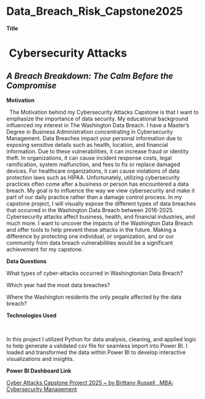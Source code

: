 # Data\_Breach\_Risk\_Capstone2025



**Title**

# &nbsp;Cybersecurity Attacks

## *A Breach Breakdown: The Calm Before the Compromise*



**Motivation**



&nbsp;	The Motivation behind my Cybersecurity Attacks Capstone is that I want to emphasize the importance of data security. My educational background influenced my interest in The Washington Data Breach. I have a Master’s Degree in Business Administration concentrating in Cybersecurity Management. Data Breaches impact your personal information due to exposing sensitive details such as health, location, and financial information. Due to these vulnerabilities, it can increase fraud or identity theft. In organizations, it can cause incident response costs, legal ramification, system malfunction, and fees to fix or replace damaged devices. For healthcare organizations, it can cause violations of data protection laws such as HIPAA. Unfortunately, utilizing cybersecurity practices often come after a business or person has encountered a data breach. My goal is to influence the way we view cybersecurity and make it part of our daily practice rather than a damage control process. In my capstone project, I will visually expose the different types of data breaches that occurred in the Washington Data Breach between 2016-2025. Cybersecurity attacks affect business, health, and financial industries, and much more. I want to uncover the impacts of the Washington Data Breach and offer tools to help prevent these attacks in the future. Making a difference by protecting one individual, or organization, and or our community from data breach vulnerabilities would be a significant achievement for my capstone.



**Data Questions**



What types of cyber-attacks occurred in Washingtonian Data Breach?

Which year had the most data breaches?

Where the Washington residents the only people affected by the data breach?



**Technologies Used**

&nbsp;

In this project I utilized Python for data analysis, cleaning, and applied logic to help generate a validated csv file for seamless import into Power BI. I loaded and transformed the data within Power BI to develop interactive visualizations and insights.





**Power BI Dashboard Link**



<a href="Cyber Attacks Capstone Project 2025" width="600" height="373.5" src="https://app.powerbi.com/view?r=eyJrIjoiZGYxN2MzOTktYTVlMy00YjJjLWE5YjEtOTY5ODg0ZWU1MGExIiwidCI6IjEwMWRhNTg3LTE4NDMtNGY1Mi04YjhhLTE3YjA2OWM2NmQzMyIsImMiOjJ9" >Cyber Attacks Capstone Project 2025 ~ by Brittany Russell , MBA: Cybersecurity Management<a/>